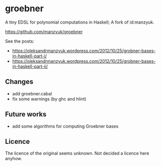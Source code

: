groebner
========

A tiny EDSL for polynomial computations in Haskell;
A fork of id:manzyuk.

https://github.com/manzyuk/groebner

See the posts:

- https://oleksandrmanzyuk.wordpress.com/2012/10/25/grobner-bases-in-haskell-part-i/
- https://oleksandrmanzyuk.wordpress.com/2012/10/25/grobner-bases-in-haskell-part-ii/

## Changes

- add groebner.cabal
- fix some warnings (by ghc and hlint)

## Future works

- add some algorithms for computing Groebner bases

## Licence

The licence of the original seems unknown.
Not decided a licence here anyhow.
